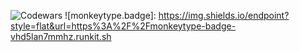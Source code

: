 ![Codewars](https://github.r2v.ch/codewars?user=THUNDERxSLOTH)
![monkeytype.badge]: https://img.shields.io/endpoint?style=flat&url=https%3A%2F%2Fmonkeytype-badge-vhd5lan7mmhz.runkit.sh

